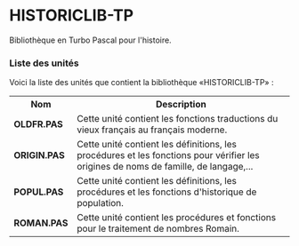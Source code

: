 # HISTORICLIB-TP
Bibliothèque en Turbo Pascal pour l'histoire.

<h3>Liste des unités</h3>

Voici la liste des unités que contient la bibliothèque «HISTORICLIB-TP» :

<table>
  <tr>
    <th>Nom</th>
    <th>Description</th>
  </tr>
  <tr>
    <td><b>OLDFR.PAS</b></td>
    <td>Cette unité contient les fonctions traductions du vieux français au français moderne.</td>
  </tr>
  <tr>
    <td><b>ORIGIN.PAS</b></td>
    <td>Cette unité contient les définitions, les procédures et les fonctions pour vérifier les origines de noms de famille, de langage,...</td>
  </tr>  
  <tr>
    <td><b>POPUL.PAS</b></td>
    <td>Cette unité contient les définitions, les procédures et les fonctions d'historique de population.</td>
  </tr>
  <tr>
    <td><b>ROMAN.PAS</b></td>
    <td>Cette unité contient les procédures et fonctions pour le traitement de nombres Romain.</td>
  </tr>
</table>
